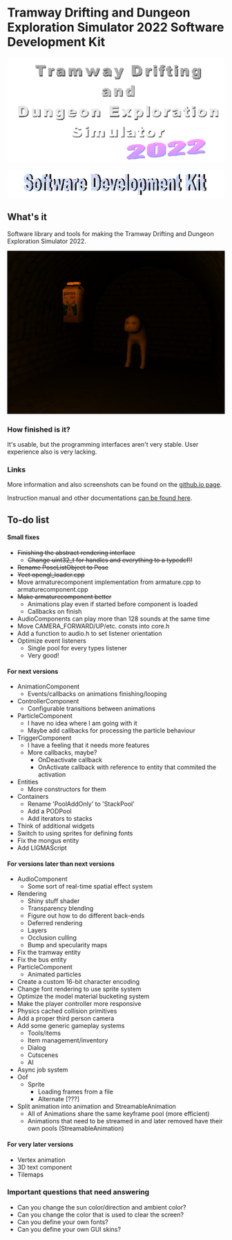 # Tramway Drifting and Dungeon Exploration Simulator 2022 Software Development Kit

![Tramway Drifting and Dungeon Exploration Simulator 2022 logo](/docs/logo.gif)

![Software Development Kit logo](/docs/devkit.gif)

## What's it

Software library and tools for making the Tramway Drifting and Dungeon Exploration Simulator 2022.

![Software Development Kit logo](/docs/screen11.png)

### How finished is it?

It's usable, but the programming interfaces aren't very stable. User experience also is very lacking.

### Links

More information and also screenshots can be found on the [github.io page](https://racenis.github.io/tram-sdk/). 

Instruction manual and other documentations [can be found here](https://racenis.github.io/tram-sdk/manual/). 

## To-do list

#### Small fixes
- ~~Finishing the abstract rendering interface~~
	- ~~Change uint32_t for handles and everything to a typedef!!~~
- ~~Rename PoseListObject to Pose~~
- ~~Yeet opengl_loader.cpp~~
- Move armaturecomponent implementation from armature.cpp to armaturecomponent.cpp
- ~~Make armaturecomponent better~~
	- Animations play even if started before component is loaded
	- Callbacks on finish
- AudioComponents can play more than 128 sounds at the same time
- Move CAMERA_FORWARD/UP/etc. consts into core.h
- Add a function to audio.h to set listener orientation
- Optimize event listeners
	- Single pool for every types listener
	- Very good!

#### For next versions
- AnimationComponent
	- Events/callbacks on animations finishing/looping
- ControllerComponent
	- Configurable transitions between animations
- ParticleComponent
	- I have no idea where I am going with it
	- Maybe add callbacks for processing the particle behaviour
- TriggerComponent
	- I have a feeling that it needs more features
	- More callbacks, maybe?
		- OnDeactivate callback
		- OnActivate callback with reference to entity that commited the activation
- Entities
	- More constructors for them
- Containers
	- Rename 'PoolAddOnly' to 'StackPool'
	- Add a PODPool
	- Add iterators to stacks
- Think of additional widgets
- Switch to using sprites for defining fonts
- Fix the mongus entity
- Add LIGMAScript


#### For versions later than next versions
- AudioComponent
	- Some sort of real-time spatial effect system
- Rendering
	- Shiny stuff shader
	- Transparency blending
	- Figure out how to do different back-ends
	- Deferred rendering
	- Layers
	- Occlusion culling
	- Bump and specularity maps
- Fix the tramway entity
- Fix the bus entity
- ParticleComponent
	- Animated particles
- Create a custom 16-bit character encoding
- Change font rendering to use sprite system
- Optimize the model material bucketing system
- Make the player controller more responsive
- Physics cached collision primitives
- Add a proper third person camera 
- Add some generic gameplay systems
	- Tools/items
	- Item management/inventory
	- Dialog
	- Cutscenes
	- AI
- Async job system
- Oof
	- Sprite
		- Loading frames from a file
		- Alternate [???]
- Split animation into animation and StreamableAnimation
	- All of Animations share the same keyframe pool (more efficient)
	- Animations that need to be streamed in and later removed have their own pools (StreamableAnimation)

#### For very later versions
- Vertex animation
- 3D text component
- Tilemaps

### Important questions that need answering
- Can you change the sun color/direction and ambient color?
- Can you change the color that is used to clear the screen?
- Can you define your own fonts?
- Can you define your own GUI skins?
